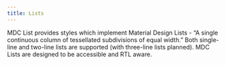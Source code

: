 ```yaml
---
title: Lists
---
```


MDC List provides styles which implement Material Design Lists - “A single continuous column of tessellated subdivisions of equal width.” Both single-line and two-line lists are supported (with three-line lists planned). MDC Lists are designed to be accessible and RTL aware.
